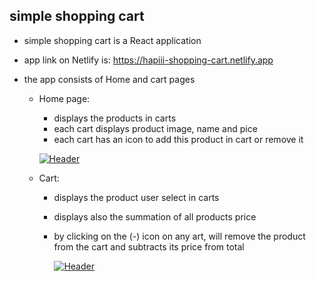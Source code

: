 

## simple shopping cart

* simple shopping cart is a React application

* app link on Netlify is: https://hapiii-shopping-cart.netlify.app

* the app consists of Home and cart pages

  * Home page: 
    - displays the products in carts
    - each cart displays product image, name and pice
    - each cart has an icon to add this product in cart or remove it

    [![Header](https://res.cloudinary.com/hapiii/image/upload/v1677694841/react-apps/apfe4d7nunrvgmtvpkoe.png)](https://some-url.dev/)

  * Cart:
    - displays the product user select in carts
    - displays also the summation of all products price
    - by clicking on the (-) icon on any art, will remove the product from the cart and subtracts its price from total
    
       [![Header](https://res.cloudinary.com/hapiii/image/upload/v1677694840/react-apps/lqkxilhnhl0d4bejiyg2.png)](https://some-url.dev/)
